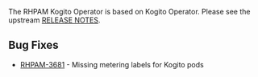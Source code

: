 The RHPAM Kogito Operator is based on Kogito Operator. Please see the upstream [RELEASE NOTES](https://github.com/kiegroup/kogito-operator/blob/master/RELEASE_NOTES.md).

## Bug Fixes
- [RHPAM-3681](https://issues.redhat.com/browse/RHPAM-3681) - Missing metering labels for Kogito pods

<!-- Remove the comment for any RHPAM JIRA exclusive 
## Enhancements  

## Known Issues

-->
